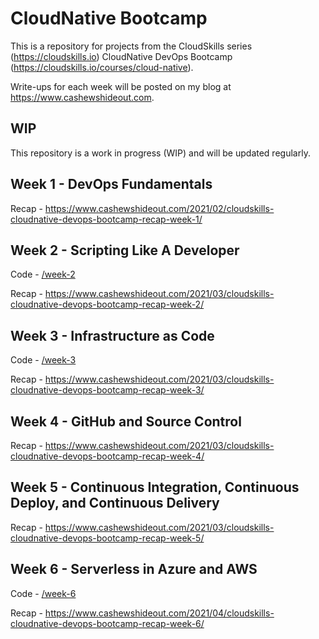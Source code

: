 
# CloudNative Bootcamp

This is a repository for projects from the CloudSkills series (<https://cloudskills.io>) CloudNative DevOps Bootcamp (<https://cloudskills.io/courses/cloud-native>).

Write-ups for each week will be posted on my blog at <https://www.cashewshideout.com>.

## WIP

This repository is a work in progress (WIP) and will be updated regularly.

## Week 1 - DevOps Fundamentals

Recap - <https://www.cashewshideout.com/2021/02/cloudskills-cloudnative-devops-bootcamp-recap-week-1/>

## Week 2 - Scripting Like A Developer

Code - [/week-2](https://github.com/cashewshideout/cloudskillsbootcamp-cloudnative/tree/main/week-2)

Recap - <https://www.cashewshideout.com/2021/03/cloudskills-cloudnative-devops-bootcamp-recap-week-2/>

## Week 3 - Infrastructure as Code

Code - [/week-3](https://github.com/cashewshideout/cloudskillsbootcamp-cloudnative/tree/main/week-3)

Recap - <https://www.cashewshideout.com/2021/03/cloudskills-cloudnative-devops-bootcamp-recap-week-3/>

## Week 4 - GitHub and Source Control

Recap - <https://www.cashewshideout.com/2021/03/cloudskills-cloudnative-devops-bootcamp-recap-week-4/>

## Week 5 - Continuous Integration, Continuous Deploy, and Continuous Delivery

Recap - <https://www.cashewshideout.com/2021/03/cloudskills-cloudnative-devops-bootcamp-recap-week-5/>

## Week 6 - Serverless in Azure and AWS

Code - [/week-6](https://github.com/cashewshideout/cloudskillsbootcamp-cloudnative/tree/main/week-6)

Recap - <https://www.cashewshideout.com/2021/04/cloudskills-cloudnative-devops-bootcamp-recap-week-6/>